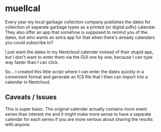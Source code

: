 # muellcal

Every year my local garbage collection company publishes the dates for collection of separate garbage types as a printed
(or digital pdfx) calendar. They also offer an app that somehow is supposed to remind you of the dates, but who wants
an extra app for that when there's already calendars you could subscribe to?

I just want the dates in my Nextcloud calendar instead of their stupid app, but I don't want to enter them via the GUI
one by one, because I can type way faster than I can click.

So... I created this little script where I can enter the dates quickly in a convenient format and generate an ICS file
that I then can import into a calendar in Nextcloud.

## Caveats / Issues

This is super basic. The original calendar actually contains more event series than interest me and it might make more
sense to have a separate calendar for each series if you are more serious about sharing the results with anyone.
